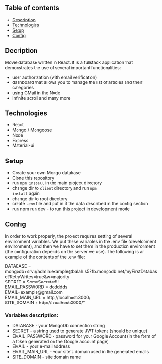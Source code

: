 ## Table of contents
- [Description](#description)
- [Technologies](#technologies)
- [Setup](#setup)
- [Config](#config)



## Decription <a name="description"></a>
Movie database written in React. It is a fullstack application that demonstrates the use of several important functionalities:
- user authorization (with email verification)
- dashboard that allows you to manage the list of articles and their categories
- using GMail in the Node
- infinite scroll and many more

## Technologies <a name="technologies"></a>
- React
- Mongo / Mongoose
- Node
- Express
- Material-ui

## Setup <a name="setup"></a>
- Create your own Mongo database
- Clone this repository
- run <code>npm install</code> in the main project directory
- change dir to <code>client</code> directory and run <code>npm install</code> again
- change dir to root directory
- create <code>.env</code> file and put in it the data described in the config section
- run npm run dev - to run this project in development mode

## Config <a name="config"></a>
In order to work properly, the project requires setting of several environment variables. We put these variables in the .env file (development environment), and then we have to set them in the production environment (the configuration depends on the server we use).
The following is an example of the contents of the .env file:

DATABASE = mongodb+srv://admin:example<span>@</span>balah.s52fb.mongodb.net/myFirstDatabase?RetryWrites=true&w=majority \
SECRET = SomeSecretet!!! \
EMAIL_PASSWORD = dddddds \
EMAIL=example<span>@</span>gmail.com \
EMAIL_MAIN_URL = ht<span>tp</span>://localhost:3000/ \
SITE_DOMAIN = ht<span>tp</span>://localhost:3000/"

### Variables description:
- DATABASE - your MongoDb connection string
- SECRET - a string used to generate JWT tokens (should be unique)
- EMAIL_PASSWORD - password for your Google Account (in the form of a token generated on the Google account page)
- EMAIL - your e-mail address
- EMAIL_MAIN_URL - your site's domain used in the generated emails
- SITE_DOMAIN - site domain name


